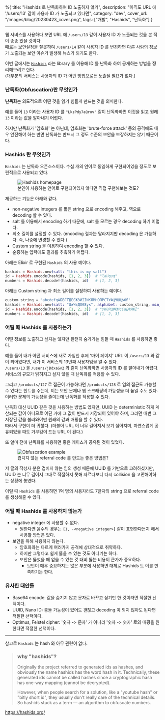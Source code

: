 %{
title: "Hashids 로 난독화하여 ID 노출하지 않기",
description: "아직도 URL 에 '/users/13' 같이 사용자 ID 가 노출되고 있다면",
category: "dev",
cover_url: "/images/blog/20230423_cover.png",
tags: ["개발", "Hashids", "난독화"]
}

---

웹 서비스를 사용하다 보면 URL 에 `/users/13` 같이 사용자 ID 가 노출되는 것을 본 적이 종종 있을 것이다.\
때로는 보안설정을 잘못하여 `/users/14` 같이 사용자 ID 를 변경하면 다른 사람의 정보가 노출되는 보안 이슈가 발생해 뉴스가 되기도 한다.

이번 글에서는 [`Hashids`](https://hashids.org/) 라는 library 를 이용해 ID 를 난독화 하여 공개하는 방법을 정리해보려고 한다.\
(대부분의 서비스는 사용자의 ID 가 어떤 방법으로든 노출될 필요가 없다.)

### 난독화(Obfuscation)란 무엇인가

**난독화**는 의도적으로 어떤 것을 읽기 힘들게 만드는 것을 의미한다.

예를 들어 `13` 이라는 사용자 ID 를 `"LkzPdy7aQrov"` 같이 난독화하면 이것을 읽고 원래 `13` 이라는 값을 알아내기 어렵다.

하지만 난독화가 '암호화' 는 아닌데, 암호화는 'brute-force attack' 등의 공격에도 매우 안전해야 하는 반면 난독화는 반드시 그 정도 수준의 보안을 보장하지는 않기 때문이다.

### Hashids 란 무엇인가

`Hashids` 는 난독화 오픈소스이다. 수십 개의 언어로 동일하게 구현되어있을 정도로 보편적으로 사용되고 있다.

<figure>
  <img src="/images/blog/20230423_hashids_homepage.png" alt="Hashids homepage">
  <figcaption>본인이 사용하는 언어로 구현되어있지 않다면 직접 구현해보는 것도?</figcaption>
</figure>

제공하는 기능은 아래와 같다.

- non-negative integers 를 짧은 string 으로 encoding 해주고, 역으로 decoding 할 수 있다.
- salt 를 이용해서 encoding 하기 때문에, salt 를 모르는 경우 decoding 하기 어렵다.
- 최소 길이를 설정할 수 있다. (encoding 결과는 달라지지만 decoding 은 가능하다. 즉, 나중에 변경할 수 있다.)
- Custom string 을 이용하여 encoding 할 수 있다.
- 순증하는 입력에도 결과를 추측하기 어렵다.

아래는 Elixir 로 구현된 `Hashids` 의 사용 예이다.

```elixir
hashids = Hashids.new(salt: "this is my salt")
id = Hashids.encode(hashids, [1, 2, 3])  # "laHquq"
numbers = Hashids.decode!(hashids, id)   # [1, 2, 3]
```

아래는 Custom string 과 최소 길이를 설정하여 사용하는 예이다.

```elixir
custom_string = "abcdefgАБВГҐДЕЄЖЗИІЇЙКЛМНОПРСТУФЦЧШЩЬЮЯ"
hashids = Hashids.new(salt: "ЦжЧєДОЄ8ук", alphabet: custom_string, min_len: 16)
id = Hashids.encode(hashids, [1, 2, 3])  # "УКОРЦФЮМcЄaДФЯЮЇ"
numbers = Hashids.decode!(hashids, id)   # [1, 2, 3]
```

### 어떨 때 Hashids 를 사용하는가

어떤 정보를 노출하고 싶지는 않지만 완전히 숨기기는 힘들 때 `Hashids` 를 사용하면 좋다.

예를 들어 내가 어떤 서비스에 새로 가입한 후에 '마이 페이지' URL 이 `/users/13` 와 같이 되어있다면, 내가 이 서비스의 13번째 사용자임을 알 수 있다.\
`/users/13` 을 `/users/jDdxaGv2` 와 같이 난독화하면 사용자의 ID 를 알아내기 어렵다.\
서비스의 규모가 밝혀지고 싶지 않을 때 난독화를 적용할 수 있다.

그리고 `/products/127` 로 접근이 가능하다면 `/products/128` 로 임의 접근도 가능할 수 있다는 힌트를 주는데, 이는 보안 문제나 웹 스크래핑의 가능성을 더 높일 수도 있다.\
이러한 문제의 가능성을 줄이는데 난독화를 적용할 수 있다.

난독화 대신 UUID 같은 것을 사용하는 방법도 있지만, UUID 는 deterministic 하게 계산되는 값이 아니므로 어딘 가에 그 값이 반드시 저장되어 있어야 하며, 그러면 매번 그 저장된 값을 불러와야만 원래의 값과 매핑을 할 수 있다.\
따라서 구현이 더 귀찮다.
(더불어 URL 이 너무 길어져서 보기 싫어지며, 자연스럽게 공유되었을 때도 거부감이 드는 URL 이 된다.)

또 얼마 전에 난독화를 사용하면 좋은 케이스가 공유된 것이 있었다.

<figure>
  <img src="/images/blog/20230423_obfuscation_example.png" alt="Obfuscation example">
  <figcaption>겹치지 않는 referral code 를 만드는 좋은 방법은?</figcaption>
</figure>

저 글의 작성자 분은 겹치지 않는 임의 생성 때문에 UUID 를 기반으로 고려하셨지만, UUID 는 너무 길어서 그대로 적절하지 못해 자르다보니 다시 collision 을 고민해야하는 상황에 놓였다.

이럴 때 `Hashids` 를 사용하면 1억 명의 사용자라도 7글자의 string 으로 referral code 를 생성해줄 수 있다.

### 어떨 때 Hashids 를 사용하지 않는가

- negative integer 에 사용할 수 없다.
  - 원한다면 음수의 경우는 `[1, -<negative integer>]` 같이 표현한다든지 해서 사용할 방법은 있다.
- 보안을 위해 사용하지 않는다.
  - 암호화와는 다르게 여러가지 공격에 상대적으로 취약하다.
  - 하지만 그렇다고 쉽게 뚫을 수 있는 것도 아니기는 하다.
  - 보안은 뚫었을 때 얻을 수 있는 것 대비 뚫는 비용이 큰가가 중요하다.
    - 보안이 매우 중요하지는 않은 부분에 사용하면 대체로 Hashids 도 이를 만족하기는 한다.

### 유사한 대안들

- Base64 encode: 값을 숨기지 않고 문자로 바꾸고 싶기만 한 것이라면 적절한 선택이다.
- UUID, Nano ID: 충돌 가능성이 있어도 괜찮고 decoding 이 되지 않아도 된다면 적절한 선택이다.
- Optimus, Feistel cipher: '숫자 -> 문자' 가 아니라 '숫자 -> 숫자' 로의 매핑을 원한다면 적절한 선택이다.

---

참고로 `Hashids` 는 hash 와 아무 관련이 없다.

> ### why "hashids"?
>
> Originally the project referred to generated ids as hashes, and obviously the name hashids has the word hash in it. Technically, these generated ids cannot be called hashes since a cryptographic hash has one-way mapping (cannot be decrypted).
>
> However, when people search for a solution, like a "youtube hash" or "bitly short id", they usually don't really care of the technical details. So hashids stuck as a term — an algorithm to obfuscate numbers.

https://hashids.org/

